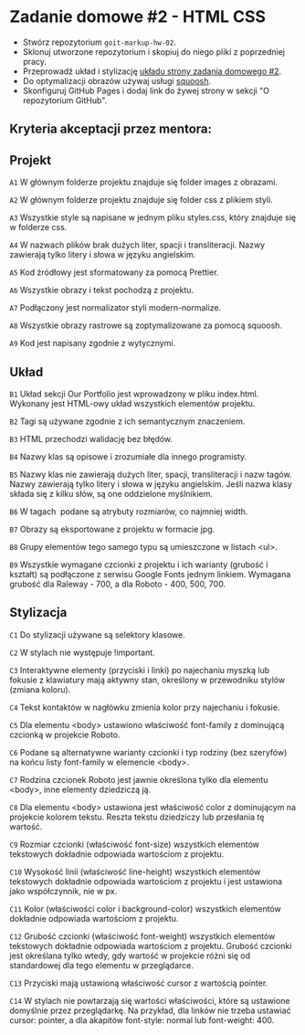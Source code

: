 # Zadanie domowe #2 - HTML CSS

* Stwórz repozytorium `goit-markup-hw-02`.
* Sklonuj utworzone repozytorium i skopiuj do niego pliki z poprzedniej pracy.
* Przeprowadź układ i stylizację [układu strony zadania domowego #2](https://www.figma.com/file/wuEpGhwCepGCOUw7mZFRac/Web-Studio-(Version-5.0)?type=design&node-id=302815-2553&mode=design&t=mvnJzb8jOpFBi2AG-0).
* Do optymalizacji obrazów używaj usługi [squoosh](https://squoosh.app/).
* Skonfiguruj GitHub Pages i dodaj link do żywej strony w sekcji "O repozytorium GitHub".

## Kryteria akceptacji przez mentora:

## Projekt

`A1` W głównym folderze projektu znajduje się folder images z obrazami.

`A2` W głównym folderze projektu znajduje się folder css z plikiem styli.

`A3` Wszystkie style są napisane w jednym pliku styles.css, który znajduje się w folderze css.

`A4` W nazwach plików brak dużych liter, spacji i transliteracji. Nazwy zawierają tylko litery i słowa w języku angielskim.

`A5` Kod źródłowy jest sformatowany za pomocą Prettier.

`A6` Wszystkie obrazy i tekst pochodzą z projektu.

`A7` Podłączony jest normalizator styli modern-normalize.

`A8` Wszystkie obrazy rastrowe są zoptymalizowane za pomocą squoosh.

`A9` Kod jest napisany zgodnie z wytycznymi.

## Układ

`B1` Układ sekcji Our Portfolio jest wprowadzony w pliku index.html. Wykonany jest HTML-owy układ wszystkich elementów projektu.

`B2` Tagi są używane zgodnie z ich semantycznym znaczeniem.

`B3` HTML przechodzi walidację bez błędów.

`B4` Nazwy klas są opisowe i zrozumiałe dla innego programisty.

`B5` Nazwy klas nie zawierają dużych liter, spacji, transliteracji i nazw tagów. Nazwy zawierają tylko litery i słowa w języku angielskim. Jeśli nazwa klasy składa się z kilku słów, są one oddzielone myślnikiem.

`B6` W tagach <img> podane są atrybuty rozmiarów, co najmniej width.

`B7` Obrazy są eksportowane z projektu w formacie jpg.

`B8` Grupy elementów tego samego typu są umieszczone w listach \<ul\>.

`B9` Wszystkie wymagane czcionki z projektu i ich warianty (grubość i kształt) są podłączone z serwisu Google Fonts jednym linkiem. Wymagana grubość dla Raleway - 700, a dla Roboto - 400, 500, 700.

## Stylizacja

`C1` Do stylizacji używane są selektory klasowe.

`C2` W stylach nie występuje !important.

`C3` Interaktywne elementy (przyciski i linki) po najechaniu myszką lub fokusie z klawiatury mają aktywny stan, określony w przewodniku stylów (zmiana koloru).

`C4` Tekst kontaktów w nagłówku zmienia kolor przy najechaniu i fokusie.

`C5` Dla elementu \<body\> ustawiono właściwość font-family z dominującą czcionką w projekcie Roboto.

`C6` Podane są alternatywne warianty czcionki i typ rodziny (bez szeryfów) na końcu listy font-family w elemencie \<body\>.

`C7` Rodzina czcionek Roboto jest jawnie określona tylko dla elementu \<body\>, inne elementy dziedziczą ją.

`C8` Dla elementu \<body\> ustawiona jest właściwość color z dominującym na projekcie kolorem tekstu. Reszta tekstu dziedziczy lub przesłania tę wartość.

`C9` Rozmiar czcionki (właściwość font-size) wszystkich elementów tekstowych dokładnie odpowiada wartościom z projektu.

`C10` Wysokość linii (właściwość line-height) wszystkich elementów tekstowych dokładnie odpowiada wartościom z projektu i jest ustawiona jako współczynnik, nie w px.

`C11` Kolor (właściwości color i background-color) wszystkich elementów dokładnie odpowiada wartościom z projektu.

`C12` Grubość czcionki (właściwość font-weight) wszystkich elementów tekstowych dokładnie odpowiada wartościom z projektu. Grubość czcionki jest określana tylko wtedy, gdy wartość w projekcie różni się od standardowej dla tego elementu w przeglądarce.

`C13` Przyciski mają ustawioną właściwość cursor z wartością pointer.

`C14` W stylach nie powtarzają się wartości właściwości, które są ustawione domyślnie przez przeglądarkę. Na przykład, dla linków nie trzeba ustawiać cursor: pointer, a dla akapitów font-style: normal lub font-weight: 400.
